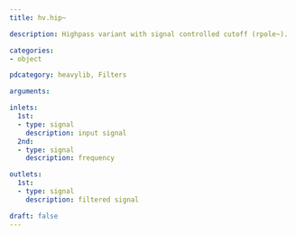 ```yaml
---
title: hv.hip~

description: Highpass variant with signal controlled cutoff (rpole~).

categories:
- object

pdcategory: heavylib, Filters

arguments:

inlets:
  1st:
  - type: signal
    description: input signal
  2nd:
  - type: signal
    description: frequency

outlets:
  1st:
  - type: signal
    description: filtered signal

draft: false
---
```

